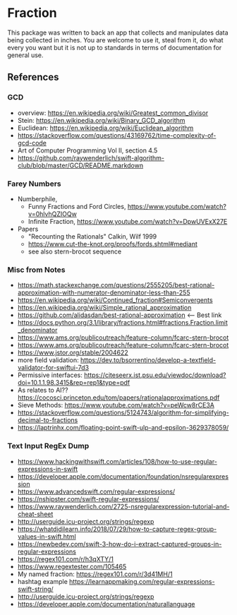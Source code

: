 # Fraction

This package was written to back an app that collects and manipulates data being collected in inches. You are welcome to use it, steal from it, do what every you want but it is not up to standards in terms of documentation for general use. 



## References

### GCD
- overview: https://en.wikipedia.org/wiki/Greatest_common_divisor
- Stein: https://en.wikipedia.org/wiki/Binary_GCD_algorithm
- Euclidean: https://en.wikipedia.org/wiki/Euclidean_algorithm
- https://stackoverflow.com/questions/43169762/time-complexity-of-gcd-code
- Art of Computer Programming Vol II, section 4.5
- https://github.com/raywenderlich/swift-algorithm-club/blob/master/GCD/README.markdown

### Farey Numbers
- Numberphile, 
    - Funny Fractions and Ford Circles, https://www.youtube.com/watch?v=0hlvhQZIOQw
    - Infinite Fraction, https://www.youtube.com/watch?v=DpwUVExX27E
- Papers
    - "Recounting the Rationals" Calkin, Wilf 1999
    - https://www.cut-the-knot.org/proofs/fords.shtml#mediant
    - see also stern-brocot sequence

### Misc from Notes
- https://math.stackexchange.com/questions/2555205/best-rational-approximation-with-numerator-denominator-less-than-255
- https://en.wikipedia.org/wiki/Continued_fraction#Semiconvergents 
- https://en.wikipedia.org/wiki/Simple_rational_approximation
- https://github.com/alidasdan/best-rational-approximation <— Best link
- https://docs.python.org/3.1/library/fractions.html#fractions.Fraction.limit_denominator
- https://www.ams.org/publicoutreach/feature-column/fcarc-stern-brocot
- https://www.ams.org/publicoutreach/feature-column/fcarc-stern-brocot
- https://www.jstor.org/stable/2004622
- more field validation: https://dev.to/bsorrentino/develop-a-textfield-validator-for-swiftui-7d3 
- Permissive interfaces: https://citeseerx.ist.psu.edu/viewdoc/download?doi=10.1.1.98.3415&rep=rep1&type=pdf
- As relates to AI?? https://cocosci.princeton.edu/tom/papers/rationalapproximations.pdf 
- Sieve Methods: https://www.youtube.com/watch?v=peWcw8rCE3A
- https://stackoverflow.com/questions/5124743/algorithm-for-simplifying-decimal-to-fractions
- https://laptrinhx.com/floating-point-swift-ulp-and-epsilon-3629378059/

### Text Input RegEx Dump 
- https://www.hackingwithswift.com/articles/108/how-to-use-regular-expressions-in-swift 
- https://developer.apple.com/documentation/foundation/nsregularexpression 
- https://www.advancedswift.com/regular-expressions/
- https://nshipster.com/swift-regular-expressions/
- https://www.raywenderlich.com/2725-nsregularexpression-tutorial-and-cheat-sheet 
- http://userguide.icu-project.org/strings/regexp 
- https://whatdidilearn.info/2018/07/29/how-to-capture-regex-group-values-in-swift.html 
- https://newbedev.com/swift-3-how-do-i-extract-captured-groups-in-regular-expressions 
- https://regex101.com/r/h3qXTY/1
- https://www.regextester.com/105465
- My named fraction: https://regex101.com/r/3d41MH/1 
- hashtag example https://learnappmaking.com/regular-expressions-swift-string/ 
- http://userguide.icu-project.org/strings/regexp
- https://developer.apple.com/documentation/naturallanguage